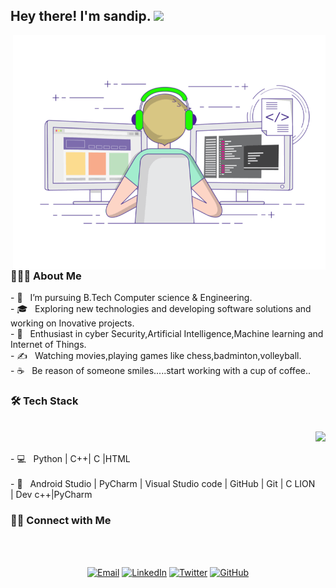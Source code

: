 <h2> Hey there! I'm sandip. <img src="https://github.com/souvikguria98/souvikguria98/blob/master/Hi.gif" width="25"></h2>
<img align="right" alt="GIF" src="https://raw.githubusercontent.com/devSouvik/devSouvik/master/gif3.gif" width="500"/>

<h3> 👨🏻‍💻 About Me </h3>
- 🔭 &nbsp; I’m pursuing B.Tech Computer science & Engineering.<br>
- 🎓 &nbsp; Exploring new technologies and developing software solutions and working on Inovative projects.<br>
- 🌱 &nbsp; Enthusiast in cyber Security,Artificial Intelligence,Machine learning and Internet of Things.<br>
- ✍️ &nbsp; Watching movies,playing games like chess,badminton,volleyball.<br>
- ☕ &nbsp; Be reason of someone smiles.....start working with a cup of coffee..<br>  

<h3>🛠 Tech Stack</h3><br>
<a href="https://samujjwaal.tech/"><img src="https://github.com/samujjwaal/samujjwaal/raw/master/etc/python.png" align="right" height="200" /></a><br></br>
- 💻 &nbsp; Python | C++| C |HTML<br></br>
- 🔧 &nbsp; Android Studio | PyCharm | Visual Studio code | GitHub | Git | C LION | Dev c++|PyCharm
</br>
<h3> 🤝🏻 Connect with Me </h3>

<p align="center">
&nbsp; <a href="https://github.com/Sandip-Maity-2023" width="50" /></a>
  <br></br>
  <p align="center">
<a href="https://mail.google.com/mail/u/0/#inbox" target="_blank"><img src="https://img.shields.io/badge/-Gmail-c14438?style=flat-square&logo=Gmail&logoColor=white" alt="Email"></a>
<a href="https://www.linkedin.com/in/sandip-maity-243" target="_blank"><img src="https://img.shields.io/badge/LinkedIn-%230077B5.svg?&style=flat-square&logo=linkedin&logoColor=white" alt="LinkedIn"></a>
<a href="https://twitter.com/alycolumbus" target="_blank"><img src="https://img.shields.io/badge/-Twitter-1ca0f1?style=flat-square&labelColor=1ca0f1&logo=twitter&logoColor=white" alt="Twitter"></a>
<a href="https://github.com/acolum/" target="_blank"><img src="https://img.shields.io/badge/-GitHub-181717?style=flat-square&logo=github" alt="GitHub"></a>
</p>

</html>
